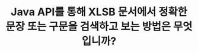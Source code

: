 ---
############################# Static ############################
layout: "auto-gen-gist"
draft: false
path: "ko/search/java/phrase/xlsb/"
otherformats: PDF DOC DOT DOCX DOCM DOTX DOTM TXT ODT OTT RTF XLS XLT XLSX XLSM XLTX XLTM XLA XLAM ODS OTS CSV TSV XML PPT PPS POT PPTX PPTM POTX POTM PPSX PPSM ODP PST OST EML EMLX MSG ONE ZIP XHTML MHTML MD CHM EPUB  FB2 

############################# Head ############################
head_title: "XLSB 문서에서 정확한 구문을 검색하고 찾기 위한 Java API"
head_description: "GroupDocs.Search Java API는 프로그래머가 구문 검색을 포함하고 자바를 통해 XLSB 문서의 텍스트에서 주어진 단어 또는 정확한 구문을 검색할 수 있도록 도와줍니다."

############################# Header ############################
title: "Java API를 통해 XLSB 문서에서 정확한 문장 또는 구문을 검색하고 보는 방법은 무엇입니까?"
description: "GroupDocs.Search Java API는 고급 검색 기능을 완벽하게 지원하여 소프트웨어 개발자가 구문 검색 또는 정확한 문장 검색을 통해 XLSB 문서에서 정확한 문장이나 구문을 검색할 수 있도록 합니다."

######################### Download Button #######################
button:
    enable: true

############################# About ############################
about:
    enable: true
    title: "구문 검색이란 무엇이며 Java 앱에서 사용하는 방법은 무엇입니까?"
    content: |
       구문 검색은 문서나 웹 페이지 내에서 키워드가 아닌 정확한 문장이나 구문을 검색하는 매우 효과적인 방법입니다. 이는 사용자가 정확한 구문을 검색할 때 나타나는 특정 순서로 모든 검색어를 찾고 싶어 함을 의미합니다. 이 웹 페이지는 사용자가 Java API를 사용하여 효율적인 문서 및 웹 페이지 검색을 위한 비즈니스 응용 프로그램 및 도구를 개발하는 방법에 대한 정보를 공유합니다. GroupDocs.Search for Java는 소프트웨어 개발자가 타사 소프트웨어를 설치하지 않고도 자체 앱 내에서 기본에서 고급 수준의 텍스트 검색 작업을 수행할 수 있도록 하는 매우 잘 조직되고 효율적인 Java API입니다. API에는 단순 또는 부울 검색, 퍼지, 대소문자 구분 검색, 동의어, 동음이의어, 와일드카드, 개체 유형 검색, 데이터 범위 설정 및 기타 유형의 쿼리와 같은 문서 검색과 관련된 수많은 유용한 기능이 포함되어 있어 정보를 빠르고 우아하게 검색할 수 있습니다. 또한 키보드 레이아웃과 일치하지 않는 언어로 작성된 검색어 인식도 지원합니다.

############################# content ############################
steps:
    enable: true
    block:
    - title_left: "Java를 통해 XLSB 문서에서 구문 검색 만들기"
      content_left: |
       GroupDocs.Search Java API에는 고급 검색에 대한 완벽한 지원이 포함되어 있어 소프트웨어 전문가가 검색 기능과 사용 편의성을 갖춘 강력한 소프트웨어 응용 프로그램을 만들 수 있습니다. 아래 Java 코드는 몇 줄의 코드로 텍스트 및 개체 형식의 Phrase 검색을 수행하는 방법을 보여줍니다.

      title_right: "XLSB 파일에서 정확한 문장 검색"
      content_right: |
         * 인덱스 폴더 및 문서 폴더의 경로를 정의합니다.
         * [Index](https://apireference.groupdocs.com/search/java/com.groupdocs.search/Index#Index(java.lang.String)) 클래스의 인스턴스를 호출하여 지정된 폴더에 인덱스 생성
         * [add](https://apireference.groupdocs.com/search/java/com.groupdocs.search/Index#add(java.lang.String)) 메서드를 호출하여 지정된 폴더에서 문서 인덱싱
         * [Search](https://apireference.groupdocs.com/search/java/com.groupdocs.search/Index#search(com.groupdocs.search.SearchQuery)) 메소드를 호출하여 텍스트 쿼리로 검색
         * 객체 형태로 'phrase text'구를 검색
         * [createWordQuery](https://apireference.groupdocs.com/search/java/com.groupdocs.search/SearchQuery#createWordQuery(java.lang.String)) 메서드를 호출하여 word1, word2 생성 및 하위 쿼리 3 생성
         * [CreatePhraseSearchQuery](https://apireference.groupdocs.com/search/java/com.groupdocs.search/SearchQuery#createPhraseSearchQuery(com.groupdocs.search.SearchQuery...))를 호출하여 하위 쿼리를 결합하여 새 검색어를 만듭니다. 방법
         * 검색 시작 및 검색 결과 표시
         
        
      gisthash: "396c41cda822cf79f31dd37c6740fa03"
      gistfile: "phrase_search_in_text_queries_java.java"

    - title_left: "Java를 통해 XLSB 파일을 통해 와일드카드 구문 검색 적용"
      content_left: |
        GroupDocs.Search for Java는 소프트웨어 프로그래머에게 Java 애플리케이션 내에서 XLSB 파일을 검색하는 동안 와일드카드 구문 검색 기능을 추가할 수 있는 기능을 제공합니다. 다음 Java 코드 예제는 Java API를 사용하여 다양한 문서 유형에서 와일드카드 구문 검색을 적용하는 방법을 보여줍니다.

      title_right: "Java에서 와일드카드를 사용한 구 검색"
      content_right: |
        * 인덱스 폴더 및 문서 폴더의 경로를 정의합니다.
        * [Index](https://apireference.groupdocs.com/search/java/com.groupdocs.search/Index#Index(java.lang.String)) 클래스의 인스턴스를 호출하여 지정된 폴더에 인덱스 생성
        * [add](https://apireference.groupdocs.com/search/java/com.groupdocs.search/Index#add(java.lang.String)) 메서드를 호출하여 지정된 폴더에서 문서 인덱싱
         * [Search](https://apireference.groupdocs.com/search/java/com.groupdocs.search/Index#search(com.groupdocs.search.SearchQuery)) 메소드를 호출하여 텍스트 쿼리로 검색
         * 객체 형태로 'phrase text'구를 검색
         * [createWordQuery](https://apireference.groupdocs.com/search/java/com.groupdocs.search/SearchQuery#createWordQuery(java.lang.String)) 메소드를 호출하여 word1, word3 생성
         * [createWildcardQuery](https://apireference.groupdocs.com/search/java/com.groupdocs.search/SearchQuery#createWildcardQuery(int,%20int)) 메소드를 호출하여 wildcard2 생성
         * [CreatePhraseSearchQuery](https://apireference.groupdocs.com/search/java/com.groupdocs.search/SearchQuery#createPhraseSearchQuery(com.groupdocs.search.SearchQuery...)) 를 호출하여 하위 쿼리를 결합하여 새 구문 검색 쿼리 생성 ) 방법
         * 검색 시작 및 검색 결과 표시
     
      gisthash: "f21c8c4572883fecc0eeef82c2b814b1"
      gistfile: "use_wildcards_in_phrase_search_java.java"
      
    - title_left: "구문 검색 및 기타 유형의 검색을 결합하는 Java API"
      content_left: |
        GroupDocs.Search Java API를 사용하면 소프트웨어 프로그래머가 구문 검색을 다른 유형의 검색과 쉽게 결합할 수 있습니다. 다음 Java 코드는 단어와 단어의 문자를 나타내는 와일드카드를 통해 구 검색을 수행하는 방법을 보여줍니다.

      title_right: "구문 검색 및 기타 검색을 결합하는 방법"
      content_right: |
        * 인덱스 폴더 및 문서 폴더의 경로를 정의합니다.
        * [Index](https://apireference.groupdocs.com/search/java/com.groupdocs.search/Index#Index(java.lang.String)) 클래스의 인스턴스를 호출하여 지정된 폴더에 인덱스 생성
        * [add](https://apireference.groupdocs.com/search/java/com.groupdocs.search/Index#add(java.lang.String)) 메서드를 호출하여 지정된 폴더에서 문서 인덱싱
         * [Search](https://apireference.groupdocs.com/search/java/com.groupdocs.search/Index#search(com.groupdocs.search.SearchQuery)) 메소드를 호출하여 텍스트 쿼리로 검색
         * 객체 형태로 'phrase text'구를 검색
        * 단어 패턴 정의 및 문자열 추가 및 와일드카드 추가
        * [CreateWordPatternQuery](https://apireference.groupdocs.com/search/java/com.groupdocs.search/SearchQuery#createWordPatternQuery(com.groupdocs.search.common.WordPattern)) 메소드를 호출하여 wordPattern1 생성 및 word3 생성
        * [createWildcardQuery](https://apireference.groupdocs.com/search/java/com.groupdocs.search/SearchQuery#createWildcardQuery(int,%20int)) 메소드를 호출하여 wildcard2 생성
        * [CreatePhraseSearchQuery](https://apireference.groupdocs.com/search/java/com.groupdocs.search/SearchQuery#createPhraseSearchQuery(com.groupdocs.search.SearchQuery...)) 를 호출하여 하위 쿼리를 결합하여 새로운 구문 검색 쿼리 생성 ) 방법
        * 검색 시작 및 검색 결과 표시
     
      gisthash: "dbd0f2eb292796e63e6213461f080e0c"
      gistfile: "combine_phrase_search_with_others_java.java"

    - title_left: "시스템 요구 사항"
      content_left: |
       GroupDocs.Search for Java는 모든 주요 플랫폼 및 운영 체제에서 지원됩니다. 전체 시스템 요구 사항 가이드를 보려면 아래 코드를 실행하기 전에 [시스템 요구 사항](https://docs.groupdocs.com/search/java/system-requirements/)을 방문하십시오. 다음 전제 조건이 컴퓨터에 설치되어 있는지 확인하십시오. 체계:
         * 운영 체제: 마이크로소프트 윈도우, 리눅스, 맥OS
         * 자바 버전 지원: J2SE 7.0(1.7), J2SE 8.0(1.8) 이상
         * GroupDocs[Repository](https://repository.groupdocs.com/repo/com/groupdocs/groupdocs-search/)에서 최신 버전의 GroupDocs.Search for Java API 다운로드
        
      title_right: "GroupDocs.Search를 사용하는 이유"
      content_right: |
        * 메모리와 디스크에서 검색 인덱스 생성.
        * 파일, 스트림 또는 구조에서 인덱싱하는 기능.
        * 암호로 보호된 문서 색인 생성 지원.
        * 여러 인덱스 병합 지원.
        * 검색 인덱싱 중에 문서를 필터링합니다.
        * 검색 중 맞춤법 검사 지원.
        * 혼합 문자가 완전히 지원됩니다.
        * 다양한 검색 유형을 하나의 검색어로 결합합니다.
        * 간단한 단어 및 정규식 검색 지원
        * 검색 쿼리에서 별칭 대체를 완벽하게 지원합니다.

demos:
    enable: true
        

more_formats:
    enable: true


back_to_top:
    enable: true
---
